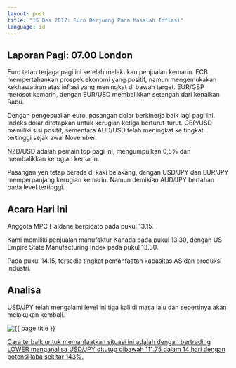 ```yaml
---
layout: post
title: "15 Des 2017: Euro Berjuang Pada Masalah Inflasi"
language: id
---
```

## Laporan Pagi: 07.00 London

Euro tetap terjaga pagi ini setelah melakukan penjualan kemarin. ECB mempertahankan prospek ekonomi yang positif, namun mengemukakan kekhawatiran atas inflasi yang meningkat di bawah target. EUR/GBP merosot kemarin, dengan EUR/USD membalikkan setengah dari kenaikan Rabu.

Dengan pengecualian euro, pasangan dolar berkinerja baik lagi pagi ini. Indeks dolar ditetapkan untuk kerugian ketiga berturut-turut. GBP/USD memiliki sisi positif, sementara AUD/USD telah meningkat ke tingkat tertinggi sejak awal November.

NZD/USD adalah pemain top pagi ini, mengumpulkan 0,5% dan membalikkan kerugian kemarin.

Pasangan yen tetap berada di kaki belakang, dengan USD/JPY dan EUR/JPY memperpanjang kerugian kemarin. Namun demikian AUD/JPY bertahan pada level tertinggi.

## Acara Hari Ini

Anggota MPC Haldane berpidato pada pukul 13.15.

Kami memiliki penjualan manufaktur Kanada pada pukul 13.30, dengan US Empire State Manufacturing Index pada pukul 13.30.

Pada pukul 14.15, tersedia tingkat pemanfaatan kapasitas AS dan produksi industri.

## Analisa

USD/JPY telah mengalami level ini tiga kali di masa lalu dan sepertinya akan melakukan kembali.

<img src="{{ site.url }}/images/dec/id-15-dec-17.png" alt="{{ page.title }}" title="{{ page.title }}">

<a href="%LINK%%?https://www.binary.com/d/trade.cgi?market=forex&underlying=frxUSDJPY&formname=higherlower&duration_amount=14&duration_units=d&amount=10&amount_type=payout&expiry_type=duration&barrier=111.75" target="_blank">Cara terbaik untuk memanfaatkan situasi ini adalah dengan bertrading LOWER menganalisa USD/JPY ditutup dibawah 111.75 dalam 14 hari dengan potensi laba sekitar 143%.</a>